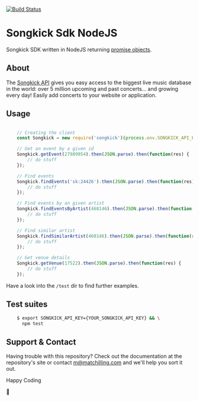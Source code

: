 [![Build Status](https://travis-ci.org/gigtoday/sdk-songkick-nodejs.svg?branch=master)](https://travis-ci.org/gigtoday/sdk-songkick-nodejs)

# Songkick Sdk NodeJS

Songkick SDK written in NodeJS returning [promise objects](https://developer.mozilla.org/en/docs/Web/JavaScript/Reference/Global_Objects/Promise).

## About

The [Songkick API](https://www.songkick.com/developer) gives you easy access to the biggest live music database in the world: over 5 million upcoming and past concerts… and growing every day! Easily add concerts to your website or application.

## Usage

```js

    // Creating the client
    const Songkick = new require('songkick')(process.env.SONGKICK_API_KEY);

    // Get an event by a given id
    Songkick.getEvent(27989954).then(JSON.parse).then(function(res) {
        // do stuff
    });

    // Find events
    Songkick.findEvents('sk:24426').then(JSON.parse).then(function(res) {
        // do stuff
    });

    // Find events by an given artist
    Songkick.findEventsByArtist(468146).then(JSON.parse).then(function(res) {
        // do stuff
    });

    // Find similar artist
    Songkick.findSimilarArtist(468146).then(JSON.parse).then(function(res) {
        // do stuff
    });

    // Get venue details
    Songkick.getVenue(17522).then(JSON.parse).then(function(res) {
        // do stuff
    });

```

Have a look into the `/test` dir to find further examples.

## Test suites

```sh
    $ export SONGKICK_API_KEY={YOUR_SONGKICK_API_KEY} && \
      npm test
```

## Support & Contact

Having trouble with this repository? Check out the documentation at the repository's site or contact m@matchilling.com and we'll help you sort it out.

Happy Coding

:metal:
